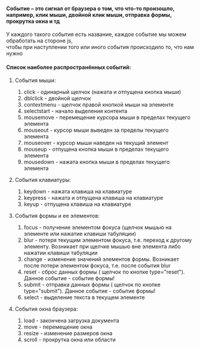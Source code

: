 #### Событие – это сигнал от браузера о том, что что-то произошло, например, клик мыши, двойной клик мыши, отправка формы, прокрутка окна и тд
У каждого такого события есть название, каждое событие мы можем обработать на стороне js,  
чтобы при наступлении того или иного события происходило то, что нам нужно

#### Список наиболее распространённых событий:
1. События мыши:
    1. click - одинарный щелчок (нажата и отпущена кнопка мыши)
    2. dblclick - двойной щелчок
    3. contextmenu - щелчок правой кнопкой мыши на элементе
    4. selectstart - начало выделения контента
    5. mousemove - перемещение курсора мыши в пределах текущего элемента
    6. mouseout - курсор мыши выведен за пределы текущего элемента
    7. mouseover - курсор мыши наведен на текущий элемент
    8. mouseup - отпущена кнопка мыши в пределах текущего элемента
    9. mousedown - нажата кнопка мыши в пределах текущего элемента

2. События клавиатуры:
    1. keydown - нажата клавиша на клавиатуре
    2. keypress - нажата и отпущена клавиша на клавиатуре
    3. keyup - отпущена клавиша на клавиатуре

3. События формы и ее элементов:

    1. focus - получение элементом фокуса (щелчок мышью на элементе или нажатие клавиши табуляции)
    2. blur - потеря текущим элементом фокуса, т.е. переход к другому элементу. Возникает при щелчке мышью вне элемента либо нажатии клавиши табуляции
    3. change - изменение значений элементов формы.
       Возникает после потери элементом фокуса, т.е. после события blur
    4. reset - сброс данных формы ( щелчок по кнопке type="reset"). Данное событие - событие формы!
    5. submit - отправка данных формы ( щелчок по кнопке type="submit"). Данное событие - событие формы!
    6. select - выделение текста в текущем элементе

4.  События окна браузера:
    1. load - закончена загрузка документа
    2. move - перемещение окна
    3. resize - изменение размеров окна
    4. scroll - прокрутка окна или области
   